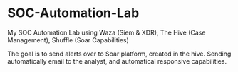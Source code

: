 # SOC-Automation-Lab
My SOC Automation Lab using Waza (Siem &amp; XDR), The Hive (Case Management), Shuffle (Soar Capabilities)

The goal is to send alerts over to Soar platform, created in the hive. Sending automatically email to the analyst, and automatical responsive capabilities. 
